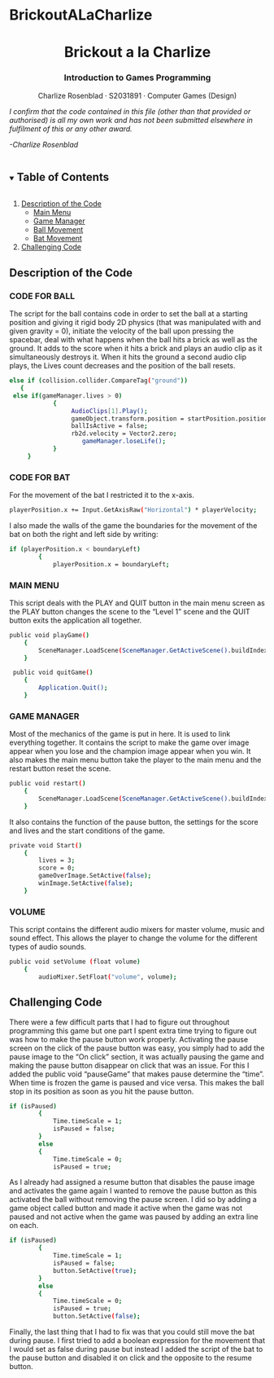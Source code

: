 # BrickoutALaCharlize
<!-- PROJECT LOGO -->
<p align="center">
  <h1 align="center">Brickout a la Charlize</h1>
  <h3 align="center">Introduction to Games Programming</h3>
  
  <p align="center">
    <h3">Charlize Rosenblad</h3>
    ·
    <h3">S2031891</h3>
    ·
    <h3">Computer Games (Design)</h3>
  </p>
</p>




_I confirm that the code contained in this file (other than that provided or authorised) is all my own work and has not been submitted elsewhere in fulfilment of this or any other award._ 

_-Charlize Rosenblad_


<!-- TABLE OF CONTENTS -->
<details open="open">
  <summary><h2 style="display: inline-block">Table of Contents</h2></summary>
  <ol>
      <li><a href="#description-of-the-code">Description of the Code</a></i>
      <ul>
        <li><a href="#main-menu">Main Menu</a></li>
        <li><a href="#game-manager">Game Manager</a></li>
        <li><a href="#ball-movement">Ball Movement</a></li>
        <li><a href="#bat-movement">Bat Movement</a></li>
      </ul>
    </li>
    <li><a href="#challenging-code">Challenging Code</a></li>
  </ol>
</details>

## Description of the Code

### CODE FOR BALL

The script for the ball contains code in order to set the ball at a starting position and giving it rigid body 2D physics (that was manipulated with and given gravity = 0), initiate the velocity of the ball upon pressing the spacebar, deal with what happens when the ball hits a brick as well as the ground. It adds to the score when it hits a brick and plays an audio clip as it simultaneously destroys it. When it hits the ground a second audio clip plays, the Lives count decreases and the position of the ball resets. 

```sh
else if (collision.collider.CompareTag("ground"))
   {
 else if(gameManager.lives > 0) 
            {
               	 AudioClips[1].Play();
               	 gameObject.transform.position = startPosition.position;
               	 ballIsActive = false;
               	 rb2d.velocity = Vector2.zero;
                	gameManager.loseLife(); 
            }
     }
```

### CODE FOR BAT

For the movement of the bat I restricted it to the x-axis.

```sh
playerPosition.x += Input.GetAxisRaw("Horizontal") * playerVelocity;
```

I also made the walls of the game the boundaries for the movement of the bat on both the right and left side by writing:
  
```sh
if (playerPosition.x < boundaryLeft)
        {
            playerPosition.x = boundaryLeft;
```  
### MAIN MENU

This script deals with the PLAY and QUIT button in the main menu screen as the PLAY button changes the scene to the “Level 1” scene and the QUIT button exits the application all together.

```sh
public void playGame()
    {
        SceneManager.LoadScene(SceneManager.GetActiveScene().buildIndex + 1);
    }

 public void quitGame()
    {
        Application.Quit();
    }
```

### GAME MANAGER

Most of the mechanics of the game is put in here. It is used to link everything together. It contains the script to make the game over image appear when you lose and the champion image appear when you win. It also makes the main menu button take the player to the main menu and the restart button reset the scene.

```sh
public void restart() 
    {
        SceneManager.LoadScene(SceneManager.GetActiveScene().buildIndex); 
    }
```

It also contains the function of the pause button, the settings for the score and lives and the start conditions of the game.

```sh
private void Start() 
    {
        lives = 3; 
        score = 0; 
        gameOverImage.SetActive(false); 
        winImage.SetActive(false); 
    }
```

### VOLUME

This script contains the different audio mixers for master volume, music and sound effect. This allows the player to change the volume for the different types of audio sounds.

```sh
public void setVolume (float volume)
    {
        audioMixer.SetFloat("volume", volume);
```

## Challenging Code

There were a few difficult parts that I had to figure out throughout programming this game but one part I spent extra time trying to figure out was how to make the pause button work properly. Activating the pause screen on the click of the pause button was easy, you simply had to add the pause image to the “On click” section, it was actually pausing the game and making the pause button disappear on click that was an issue. For this I added the public void “pauseGame” that makes pause determine the “time”. When time is frozen the game is paused and vice versa. This makes the ball stop in its position as soon as you hit the pause button. 

```sh
if (isPaused)
        {
            Time.timeScale = 1;
            isPaused = false;  
        }
        else
        {
            Time.timeScale = 0;
            isPaused = true;
```

As I already had assigned a resume button that disables the pause image and activates the game again I wanted to remove the pause button as this activated the ball without removing the pause screen. I did so by adding a game object called button and made it active when the game was not paused and not active when the game was paused by adding an extra line on each. 

```sh
if (isPaused)
        {
            Time.timeScale = 1;
            isPaused = false;
            button.SetActive(true);
        }
        else
        {
            Time.timeScale = 0;
            isPaused = true;
            button.SetActive(false);
```

Finally, the last thing that I had to fix was that you could still move the bat during pause. I first tried to add a boolean expression for the movement that I would set as false during pause but instead I added the script of the bat to the pause button and disabled it on click and the opposite to the resume button.

